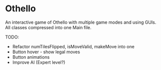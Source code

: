 # Othello
An interactive game of Othello with multiple game modes and using GUIs. All classes compressed into one Main file.

TODO:

- Refactor numTilesFlipped, isMoveValid, makeMove into one
- Button hover - show legal moves
- Button animations
- Improve AI (Expert level?)

